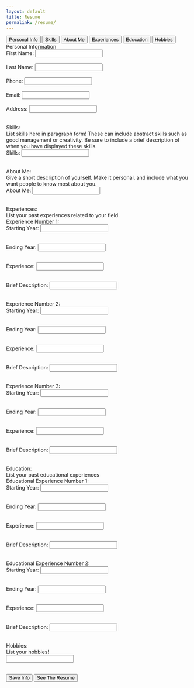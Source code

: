 ```yaml
---
layout: default
title: Resume
permalink: /resume/
---
```


<html lang="en">
<head>
    <meta charset="UTF-8">
    <meta name="viewport" content="width=device-width, initial-scale=1.0">
</head>
<body>
    <div class="tab-header">
            <span><button class="tab-button" onclick="switchTab(event, 'page1')">Personal Info</button></span>
            <span><button class="tab-button" onclick="switchTab(event, 'page2')">Skills</button></span>
            <span><button class="tab-button" onclick="switchTab(event, 'page3')">About Me</button></span>
            <span><button class="tab-button" onclick="switchTab(event, 'page4')">Experiences</button></span>
            <span><button class="tab-button" onclick="switchTab(event, 'page5')">Education</button></span>
            <span><button class="tab-button" onclick="switchTab(event, 'page6')">Hobbies</button></span>
            <!-- will add more tabs later-->
    </div>
    <div class="wrapper-div">
    <div id="page1" class="tab-content active">
        <div class="title"> Personal Information </div>
            <form id="personalDetails" class="formStyle">
                <label for="first-name">First Name:</label>
                <input type="text" id="first-name" name="first-name" required><br><br>
                <label for="last-name">Last Name:</label>
                <input type="text" id="last-name" name="last-name" required><br><br>
                <label for="phone">Phone:</label>
                <input type="tel" id="phone" name="phone" required><br><br>
                <label for="email">Email:</label>
                <input type="email" id="email" name="email" required><br><br>
                <label for="address">Address:</label>
                <input type="text" id="address" name="address" required><br><br>
            <!--  -->
            </form>
        </div>
    <!-- -->
       <div id="page2" class="tab-content">
            <div class="title">Skills: </div>
            <div class="instruction">
                List skills here in paragraph form! These can include abstract skills such as good management or creativity. Be sure to include a brief description of when you have displayed these skills.
            </div>
            <form id="skillsForm" class="formStyle">
                <label for="skills">Skills:</label>
                <input type="text" id="skills" name="skills"><br><br>
            </form>
        </div>
    <!-- -->
        <div id="page3" class="tab-content">
            <div class="title">About Me: </div>
            <div class="instruction">
                Give a short description of yourself. Make it personal, and include what you want people to know most about you.
            </div>
            <form id="descForm" class="formStyle">
                <label for="desc">About Me:</label>
                <input type="text" id="desc" name="desc"><br><br>
            </form>
        </div>
    <!-- -->
    <div id="page4" class="tab-content">
        <div class="title">Experiences: </div>
        <div class="instruction">
            List your past experiences related to your field.
        </div>
        <div class="instruction">
            Experience Number 1:
        </div>
            <form id="DateForm1.1" class="formStyle">
                <label for="date1.1"> Starting Year:</label>
                <input type="text" id="date1.1" name="date1.1"><br><br>
            </form>
            <form id="DateForm1.1b" class="formStyle">
                <label for="date1.1b"> Ending Year:</label>
                <input type="text" id="date1.1b" name="date1.1b"><br><br>
            </form>
            <form id="ExpTitleForm1" class="formStyle">
                <label for="title1">Experience:</label>
                <input type="text" id="title1" name="title1"><br><br>
            </form>
            <form id="ExpDescForm1" class="formStyle">
                <label for="desc1">Brief Description:</label>
                <input type="text" id="desc1" name="desc1"><br><br>
            </form>
        <div class="instruction">
            Experience Number 2:
        </div>
            <form id="DateForm1.2" class="formStyle">
                <label for="date1.2"> Starting Year:</label>
                <input type="text" id="date1.2" name="date1.2"><br><br>
            </form>
            <form id="DateForm1.2b" class="formStyle">
                <label for="date1.2b"> Ending Year:</label>
                <input type="text" id="date1.2b" name="date1.2b"><br><br>
            </form>
            <form id="ExpTitleForm2" class="formStyle">
                <label for="title2">Experience:</label>
                <input type="text" id="title2" name="title2"><br><br>
            </form>
            <form id="ExpDescForm2" class="formStyle">
                <label for="desc2">Brief Description:</label>
                <input type="text" id="desc2" name="desc2"><br><br>
            </form>
        <div class="instruction">
            Experience Number 3:
        </div>
            <form id="DateForm1.3" class="formStyle">
                <label for="date1.3"> Starting Year:</label>
                <input type="text" id="date1.3" name="date1.3"><br><br>
            </form>
            <form id="DateForm1.3b" class="formStyle">
                <label for="date1.3b"> Ending Year:</label>
                <input type="text" id="date1.3b" name="date1.3b"><br><br>
            </form>
            <form id="ExpTitleForm3" class="formStyle">
                <label for="title3">Experience:</label>
                <input type="text" id="title3" name="title3"><br><br>
            </form>
            <form id="ExpDescForm3" class="formStyle">
                <label for="desc3">Brief Description:</label>
                <input type="text" id="desc3" name="desc3"><br><br>
            </form>
        </div>
        <div id="page5" class="tab-content">
            <div class="title">Education: </div>
            <div class="instruction">
                List your past educational experiences 
            </div>
            <div class="instruction">
                Educational Experience Number 1:
            </div>
            <form id="DateForm1.4" class="formStyle">
                <label for="date1.4"> Starting Year:</label>
                <input type="text" id="date1.4" name="date1.4"><br><br>
            </form>
            <form id="DateForm1.4b" class="formStyle">
                <label for="date1.4b"> Ending Year:</label>
                <input type="text" id="date1.4b" name="date1.4b"><br><br>
            </form>
            <form id="ExpTitleForm4" class="formStyle">
                <label for="title4">Experience:</label>
                <input type="text" id="title4" name="title4"><br><br>
            </form>
            <form id="ExpDescForm4" class="formStyle">
                <label for="desc4">Brief Description:</label>
                <input type="text" id="desc4" name="desc4"><br><br>
            </form>
            <div class="instruction">
                Educational Experience Number 2:
            </div>
            <form id="DateForm1.5" class="formStyle">
                <label for="date1.5"> Starting Year:</label>
                <input type="text" id="date1.5" name="date1.5"><br><br>
            </form>
            <form id="DateForm1.5b" class="formStyle">
                <label for="date1.5b"> Ending Year:</label>
                <input type="text" id="date1.5b" name="date1.5b"><br><br>
            </form>
            <form id="ExpTitleForm5" class="formStyle">
                <label for="title5">Experience:</label>
                <input type="text" id="title5" name="title5"><br><br>
            </form>
            <form id="ExpDescForm5" class="formStyle">
                <label for="desc5">Brief Description:</label>
                <input type="text" id="desc5" name="desc5"><br><br>
            </form>
        </div>
        <div id="page6" class="tab-content">
            <div class="title">Hobbies: </div>
            <div class="instruction">
                List your hobbies!
            </div>
            <form id="hobbiesForm" class="formStyle">
                <label for="hobbies"></label>
                <input type="text" id="hobbies" name="hobbies"><br><br>
            </form>
        </div>
        <button type="button" onclick="save()">Save Info</button>
        <button type="button" onclick="seeResume()">See The Resume</button>
    </div>
</body>
<script src="{{site.baseurl}}/assets/js/resume.js"></script>
</html>
